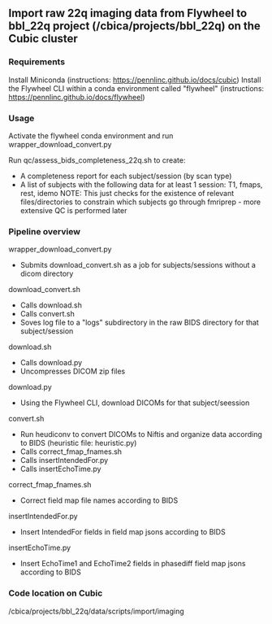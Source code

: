 ## Import raw 22q imaging data from Flywheel to bbl_22q project (/cbica/projects/bbl_22q) on the Cubic cluster

### Requirements
Install Miniconda (instructions: https://pennlinc.github.io/docs/cubic)
Install the Flywheel CLI within a conda environment called "flywheel" (instructions: https://pennlinc.github.io/docs/flywheel)

### Usage
Activate the flywheel conda environment and run wrapper_download_convert.py

Run qc/assess_bids_completeness_22q.sh to create:
- A completeness report for each subject/session (by scan type)
- A list of subjects with the following data for at least 1 session: T1, fmaps, rest, idemo
NOTE: This just checks for the existence of relevant files/directories to constrain which subjects go through fmriprep - more extensive QC is performed later

### Pipeline overview

wrapper_download_convert.py
- Submits download_convert.sh as a job for subjects/sessions without a dicom directory

download_convert.sh
- Calls download.sh
- Calls convert.sh
- Soves log file to a "logs" subdirectory in the raw BIDS directory for that subject/session

download.sh
- Calls download.py
- Uncompresses DICOM zip files

download.py
- Using the Flywheel CLI, download DICOMs for that subject/seession

convert.sh
- Run heudiconv to convert DICOMs to Niftis and organize data according to BIDS (heuristic file: heuristic.py)
- Calls correct_fmap_fnames.sh
- Calls insertIntendedFor.py
- Calls insertEchoTime.py

correct_fmap_fnames.sh
- Correct field map file names according to BIDS

insertIntendedFor.py
- Insert IntendedFor fields in field map jsons according to BIDS

insertEchoTime.py
- Insert EchoTime1 and EchoTime2 fields in phasediff field map jsons according to BIDS

### Code location on Cubic
/cbica/projects/bbl_22q/data/scripts/import/imaging
